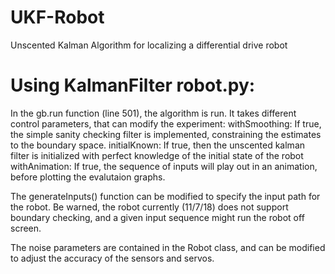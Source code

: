 # UKF-Robot
Unscented Kalman Algorithm for localizing a differential drive robot

# Using KalmanFilter robot.py:
  In the gb.run function (line 501), the algorithm is run. It takes different control parameters, that can modify the experiment:
  withSmoothing: If true, the simple sanity checking filter is implemented, constraining the estimates to the boundary space.
  initialKnown: If true, then the unscented kalman filter is initialized with perfect knowledge of the initial state of the robot
  withAnimation: If true, the sequence of inputs will play out in an animation, before plotting the evalutaion graphs.

  The generateInputs() function can be modified to specify the input path for the robot. Be warned, the robot currently (11/7/18) does not support boundary checking, and a given input sequence might run the robot off screen.
  
  The noise parameters are contained in the Robot class, and can be modified to adjust the accuracy of the sensors and servos.
